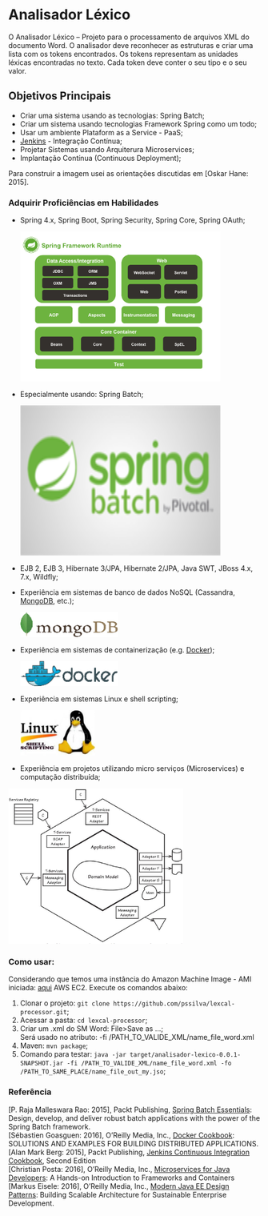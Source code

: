 Analisador Léxico
==============================================================

O Analisador Léxico – Projeto para o processamento de arquivos XML do documento Word. O analisador deve reconhecer as estruturas e criar uma lista com os tokens encontrados. Os tokens representam as unidades léxicas encontradas no texto. Cada token deve conter o seu tipo e o seu valor.

## Objetivos Principais 

- Criar uma sistema usando as tecnologias: Spring Batch;
- Criar um sistema usando tecnologias Framework Spring como um todo;
- Usar um ambiente Plataform as a Service - PaaS;
- [Jenkins](https://jenkins.io/) - Integração Contínua; 
- Projetar Sistemas usando Arquiterura Microservices;
- Implantação Contínua (Continuous Deployment);

Para construir a imagem usei as orientações discutidas em [Oskar Hane: 2015].

### Adquirir Proficiências em Habilidades


- Spring 4.x, Spring Boot, Spring Security, Spring Core, Spring OAuth;
    <p><img src="https://github.com/pssilva/lexcal-processor/blob/master/doc-repo/spring-core-arquitetura.png" alt="Arquitetura do Spring Core 4.x" height="300" width="400"/></p>
- Especialmente usando: Spring Batch;
    <p><img src="https://github.com/pssilva/lexcal-processor/blob/master/doc-repo/Spring-Batch.png" alt="Spring Bath do Spring Core 4.x" height="300" width="400"/></p>
- EJB 2, EJB 3, Hibernate 3/JPA, Hibernate 2/JPA, Java SWT, JBoss 4.x, 7.x, Wildfly;
- Experiência em sistemas de banco de dados NoSQL (Cassandra, [MongoDB](https://www.mongodb.com/), etc.);
    <p><img src="https://github.com/pssilva/lexcal-processor/blob/master/doc-repo/mongoDB.png" alt="Experiência em sistemas de banco de dados NoSQL" height="50" width="195"/></p>
- Experiência em sistemas de containerização (e.g. [Docker](https://hub.docker.com/r/pss1suporte/paas-docker/));
    <p><img src="https://github.com/pssilva/lexcal-processor/blob/master/doc-repo/docker.png" alt="Experiência em sistemas de containerização Docker" height="50" width="195"></p>
- Experiência em sistemas Linux e shell scripting;
    <p><img src="https://github.com/pssilva/lexcal-processor/blob/master/doc-repo/shell-linux.jpeg" alt="Experiência em sistemas Linux e shell scripting" height="91" width="150"></p>

- Experiência em projetos utilizando micro serviços (Microservices) e computação distribuída;

![Microservices](https://github.com/pssilva/lexcal-processor/blob/master/doc-repo/microservices-domain.png)

### Como usar:
Considerando que temos uma instância do Amazon Machine Image - AMI iniciada: [aqui](https://docs.aws.amazon.com/pt_br/AWSEC2/latest/UserGuide/AccessingInstances.html) AWS EC2. Execute os comandos abaixo:

1. Clonar o projeto: `git clone https://github.com/pssilva/lexcal-processor.git`;
2. Acessar a pasta: `cd lexcal-processor`;
3. Criar um .xml do SM Word: File>Save as ...; <br />
	Será usado no atributo: -fi /PATH_TO_VALIDE_XML/name_file_word.xml 
4. Maven: `mvn package`;
5. Comando para testar: `java -jar target/analisador-lexico-0.0.1-SNAPSHOT.jar -fi /PATH_TO_VALIDE_XML/name_file_word.xml -fo /PATH_TO_SAME_PLACE/name_file_out_my.jso`;


### Referência
\[P. Raja Malleswara Rao: 2015\], Packt Publishing, [Spring Batch Essentials](https://www.packtpub.com/application-development/spring-batch-essentials): Design, develop, and deliver robust batch applications with the power of the Spring Batch framework.<br />
\[Sébastien Goasguen: 2016\], O’Reilly Media, Inc., [Docker Cookbook](http://www.allitebooks.com/docker-cookbook/): SOLUTIONS AND EXAMPLES FOR BUILDING DISTRIBUTED APPLICATIONS.<br />
\[Alan Mark Berg: 2015\],  Packt Publishing, [Jenkins Continuous Integration Cookbook](https://ebooks-it.org/1784390089-ebook.htm), Second Edition<br />
\[Christian Posta: 2016\], O’Reilly Media, Inc., [Microservices for Java Developers](https://developers.redhat.com/promotions/microservices-for-java-developers/): A Hands-on Introduction to Frameworks and Containers <br />
\[Markus Eisele: 2016\], O’Reilly Media, Inc., [Modern Java EE Design Patterns](https://developers.redhat.com/promotions/distributed-javaee-architecture/): Building Scalable Architecture for Sustainable Enterprise Development. <br />  
